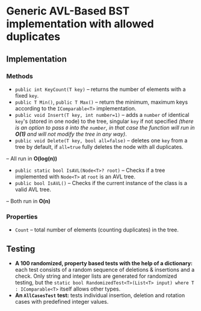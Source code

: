 # Generic AVL-Based BST implementation with allowed duplicates

## Implementation
### Methods
- `public int KeyCount(T key)` – returns the number of elements with a fixed `key`.
- `public T Min()`, `public T Max()` – return the minimum, maximum keys according to the `IComparable<T>` implementation.
- `public void Insert(T key, int number=1)` – adds a `number` of identical `key`'s (stored in one node) to the tree, singular `key` if not specified *(there is an option to pass `0` into the `number`, in that case the function will run in **O(1)** and will not modify the tree in any way)*.
- `public void Delete(T key, bool all=false)` – deletes one `key` from a tree by default, if `all=true` fully deletes the node with all duplicates.

– All run in **O(log(n))**

- `public static bool IsAVL(Node<T>? root)` – Checks if a tree implemented with `Node<T>` at `root` is an AVL tree.
- `public bool IsAVL()` – Checks if the current instance of the class is a valid AVL tree.

– Both run in **O(n)**

### Properties
- `Count` – total number of elements (counting duplicates) in the tree.

## Testing
- **A 100 randomized, property based tests with the help of a dictionary:** each test consists of a random sequence of deletions & insertions and a check. 
Only string and integer lists are generated for randomized testing, but the `static bool RandomizedTest<T>(List<T> input) where T : IComparable<T>` itself allows other types.
- **An `AllCasesTest` test:** tests individual insertion, deletion and rotation cases with predefined integer values.
